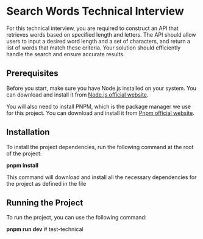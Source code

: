 # Search Words Technical Interview

For this technical interview, you are required to construct an API that retrieves words based on specified length and letters. The API should allow users to input a desired word length and a set of characters, and return a list of words that match these criteria. Your solution should efficiently handle the search and ensure accurate results.


## Prerequisites
Before you start, make sure you have Node.js installed on your system. You can download and install it from [Node.js official website](https://nodejs.org/).

You will also need to install PNPM, which is the package manager we use for this project. You can download and install it from [Pnpm official website](https://pnpm.io/es/installation).

## Installation
To install the project dependencies, run the following command at the root of the project:

**pnpm install**

This command will download and install all the necessary dependencies for the project as defined in the file

## Running the Project
To run the project, you can use the following command:

**pnpm run dev**
#   t e s t - t e c h n i c a l  
 